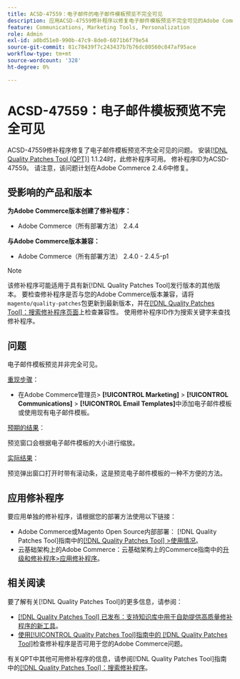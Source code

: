 ```yaml
---
title: ACSD-47559：电子邮件的电子邮件模板预览不完全可见
description: 应用ACSD-47559修补程序以修复电子邮件模板预览不完全可见的Adobe Commerce问题。
feature: Communications, Marketing Tools, Personalization
role: Admin
exl-id: a0bd51e0-990b-47c9-8de0-6071b6f79e54
source-git-commit: 81c78439f7c243437b7b76dc80560c847af95ace
workflow-type: tm+mt
source-wordcount: '328'
ht-degree: 0%

---
```


# ACSD-47559：电子邮件模板预览不完全可见

ACSD-47559修补程序修复了电子邮件模板预览不完全可见的问题。 安装[[!DNL Quality Patches Tool (QPT)]](https://experienceleague.adobe.com/docs/commerce-knowledge-base/kb/announcements/commerce-announcements/magento-quality-patches-released-new-tool-to-self-serve-quality-patches.html?lang=zh-Hans) 1.1.24时，此修补程序可用。 修补程序ID为ACSD-47559。 请注意，该问题计划在Adobe Commerce 2.4.6中修复。

## 受影响的产品和版本

**为Adobe Commerce版本创建了修补程序：**

* Adobe Commerce（所有部署方法） 2.4.4

**与Adobe Commerce版本兼容：**

* Adobe Commerce（所有部署方法） 2.4.0 - 2.4.5-p1

>[!NOTE]
>
>该修补程序可能适用于具有新[!DNL Quality Patches Tool]发行版本的其他版本。 要检查修补程序是否与您的Adobe Commerce版本兼容，请将`magento/quality-patches`包更新到最新版本，并在[[!DNL Quality Patches Tool]：搜索修补程序页面](https://experienceleague.adobe.com/tools/commerce-quality-patches/index.html?lang=zh-Hans)上检查兼容性。 使用修补程序ID作为搜索关键字来查找修补程序。

## 问题

电子邮件模板预览并非完全可见。

<u>重现步骤</u>：

* 在Adobe Commerce管理员> **[!UICONTROL Marketing]** > **[!UICONTROL Communications]** > **[!UICONTROL Email Templates]**&#x200B;中添加电子邮件模板或使用现有电子邮件模板。

<u>预期的结果</u>：

预览窗口会根据电子邮件模板的大小进行缩放。

<u>实际结果</u>：

预览弹出窗口打开时带有滚动条，这是预览电子邮件模板的一种不方便的方法。

## 应用修补程序

要应用单独的修补程序，请根据您的部署方法使用以下链接：

* Adobe Commerce或Magento Open Source内部部署： [!DNL Quality Patches Tool]指南中的[[!DNL Quality Patches Tool] >使用情况](/help/tools/quality-patches-tool/usage.md)。
* 云基础架构上的Adobe Commerce：云基础架构上的Commerce指南中的[升级和修补程序>应用修补程序](https://experienceleague.adobe.com/docs/commerce-cloud-service/user-guide/develop/upgrade/apply-patches.html?lang=zh-Hans)。

## 相关阅读

要了解有关[!DNL Quality Patches Tool]的更多信息，请参阅：

* [[!DNL Quality Patches Tool] 已发布：支持知识库中用于自助提供高质量修补程序的新工具](https://experienceleague.adobe.com/zh-hans/docs/commerce-knowledge-base/kb/announcements/commerce-announcements/magento-quality-patches-released-new-tool-to-self-serve-quality-patches)。
* [使用[!UICONTROL Quality Patches Tool]指南中的 [!DNL Quality Patches Tool]](/help/tools/quality-patches-tool/patches-available-in-qpt/check-patch-for-magento-issue-with-magento-quality-patches.md)检查修补程序是否可用于您的Adobe Commerce问题。


有关QPT中其他可用修补程序的信息，请参阅[!DNL Quality Patches Tool]指南中的[[!DNL Quality Patches Tool]：搜索修补程序](https://experienceleague.adobe.com/tools/commerce-quality-patches/index.html?lang=zh-Hans)。
